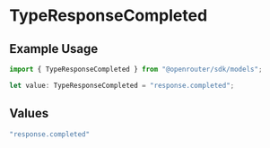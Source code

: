 # TypeResponseCompleted

## Example Usage

```typescript
import { TypeResponseCompleted } from "@openrouter/sdk/models";

let value: TypeResponseCompleted = "response.completed";
```

## Values

```typescript
"response.completed"
```